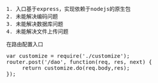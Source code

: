<pre>
1. 入口基于express，实现依赖于nodejs的原生包
2. 未能解决编码问题
3. 未能解决数据库问题
4. 未能解决文件上传问题
</pre>

在路由配置入口
<pre>
var customize = require('./customize');
router.post('/dao', function(req, res, next) {
     return customize.do(req.body,res);
});
</pre>

